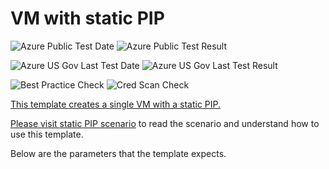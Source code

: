# VM with static PIP

![Azure Public Test Date](https://azurequickstartsservice.blob.core.windows.net/badges/IaaS-Story/03-Static-public-IP/PublicLastTestDate.svg)
![Azure Public Test Result](https://azurequickstartsservice.blob.core.windows.net/badges/IaaS-Story/03-Static-public-IP/PublicDeployment.svg)

![Azure US Gov Last Test Date](https://azurequickstartsservice.blob.core.windows.net/badges/IaaS-Story/03-Static-public-IP/FairfaxLastTestDate.svg)
![Azure US Gov Last Test Result](https://azurequickstartsservice.blob.core.windows.net/badges/IaaS-Story/03-Static-public-IP/FairfaxDeployment.svg)

![Best Practice Check](https://azurequickstartsservice.blob.core.windows.net/badges/IaaS-Story/03-Static-public-IP/BestPracticeResult.svg)
![Cred Scan Check](https://azurequickstartsservice.blob.core.windows.net/badges/IaaS-Story/03-Static-public-IP/CredScanResult.svg)

<a href="https://portal.azure.com/#create/Microsoft.Template/uri/https%3A%2F%2Fraw.githubusercontent.com%2FAzure%2Fazure-quickstart-templates%2Fmaster%2FIaaS-Story%2F03-Static-public-IP%2Fazuredeploy.json" target="_blank">
<a href="http://armviz.io/#/?load=https%3A%2F%2Fraw.githubusercontent.com%2FAzure%2Fazure-quickstart-templates%2Fmaster%2FIaaS-Story%2F03-Static-public-IP%2Fazuredeploy.json" target="_blank">

This template creates a single VM with a static PIP.

Please visit [static PIP scenario](https://azure.microsoft.com/documentation/articles/virtual-network-deploy-static-pip-arm-template/) to read the scenario and understand how to use this template.

Below are the parameters that the template expects.

